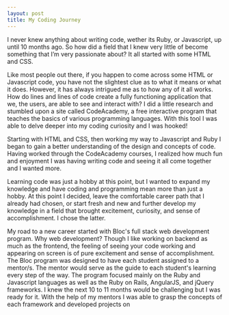 ```yaml
---
layout: post
title: My Coding Journey
---
```


I never knew anything about writing code, wether its Ruby, or Javascript, up until 10 months ago. So how did a field that I knew very little of become something that I’m very passionate about?  It all started with some HTML and CSS.  

Like most people out there, if you happen to come across some HTML or Javascript code, you have not the slightest clue as to what it means or what it does. However, it has always intrigued me as to how any of it all works. How do lines and lines of code create a fully functioning application that we, the users, are able to see and interact with? I did a little research and stumbled upon a site called CodeAcademy, a free interactive program that teaches the basics of various programming languages. With this tool I was able to delve deeper into my coding curiosity and I was hooked!

Starting with HTML and CSS, then working my way to Javascript and Ruby I began to gain a better understanding of the design and concepts of code. Having worked through the CodeAcademy courses, I realized how much fun and enjoyment I was having writing code and seeing it all come together and I wanted more.

Learning code was just a hobby at this point, but I wanted to expand my knowledge and have coding and programming mean more than just a hobby. At this point I decided, leave the comfortable career path that I already had chosen, or start fresh and new and further develop my knowledge in a field that brought excitement, curiosity, and sense of accomplishment. I chose the latter.

My road to a new career started with Bloc's full stack web development program. Why web development? Though I like working on backend as much as the frontend, the feeling of seeing your code working and appearing on screen is of pure excitement and sense of accomplishment. The Bloc program was designed to have each student assigned to a mentor/s.  The mentor would serve as the guide to each student's learning every step of the way. The program focused mainly on the Ruby and Javascript languages as well as the Ruby on Rails, AngularJS, and jQuery frameworks. I knew the next 10 to 11 months would be challenging but I was ready for it. With the help of my mentors I was able to grasp the concepts of each framework and developed projects on 
